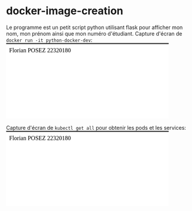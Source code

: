 # docker-image-creation
Le programme est un petit script python utilisant flask pour afficher mon nom, mon prénom ainsi que mon numéro d'étudiant.
Capture d'écran de `docker run -it python-docker-dev`:
<br>
![asset](running.png)

Capture d'écran de `kubectl get all` pour obtenir les pods et les services:
<br>
![asset](running.png)
